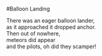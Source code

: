 #Balloon Landing

There was an eager balloon lander,  
as it approached it dropped anchor.  
Then out of nowhere,  
meteors did appear  
and the pilots, oh did they scamper!
